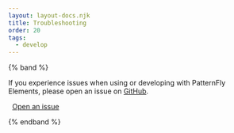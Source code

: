 ```yaml
---
layout: layout-docs.njk
title: Troubleshooting
order: 20
tags:
  - develop
---
```


<style>
  a.cta.secondary {
    display: flex;
    align-items: center;
    gap: 0.5rem;
  }
</style>

{% band %}

If you experience issues when using or developing with PatternFly Elements, please open an issue on [GitHub](https://github.com/patternfly/patternfly-elements/issues/new/choose).

<a class="cta secondary" href="https://github.com/patternfly/patternfly-elements/issues/new/choose">
  <pf-icon icon="github" set="fab" size="md"></pf-icon>
  Open an issue
</a>

{% endband %}